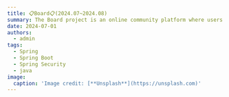 ```yaml
---
title: 📋Board📋(2024.07~2024.08)
summary: The Board project is an online community platform where users can write posts and leave comments. Users can create posts on various topics and share their opinions by commenting on other users' posts.
date: 2024-07-01
authors:
  - admin
tags:
  - Spring
  - Spring Boot
  - Spring Security
  - java
image:
  caption: 'Image credit: [**Unsplash**](https://unsplash.com)'
---
```

